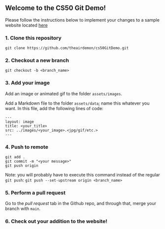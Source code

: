 ## Welcome to the CS50 Git Demo!

Please follow the instructions below to implement your changes to a sample website located [here](https://theairdemon.github.io/cs50GitDemo/)

### 1. Clone this repository

```git clone https://github.com/theairdemon/cs50GitDemo.git```

### 2. Checkout a new branch

```git checkout -b <branch_name>```

### 3. Add your image

Add an image or animated gif to the folder `assets/images`.

Add a Markdown file to the folder `assets/data`; name this whatever you want. In this file, add the following lines of code:

```
---
layout: image
title: <your_title>
src: ../images/<your_image>.<jpg/gif/etc.>
---
```

### 4. Push to remote

```
git add .
git commit -m "<your message>"
git push origin
```

Note: you will probably have to execute this command instead of the regular `git push`:
```git push --set-upstream origin <branch_name>```

### 5. Perform a pull request

Go to the _pull request_ tab in the Github repo, and through that, merge your branch with `main`.

### 6. Check out your addition to the website!
